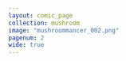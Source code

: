 ```yaml
---
layout: comic_page
collection: mushroom
image: "mushroommancer_002.png"
pagenum: 2
wide: true
---
```


